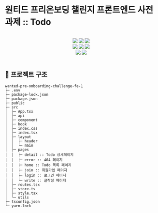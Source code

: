 # 원티드 프리온보딩 챌린지 프론트엔드 사전과제 :: Todo

<br>

<div align="center">
	<img src="https://img.shields.io/badge/React-61DAFB?style=flat&logo=React&logoColor=white" />
	<img src="https://img.shields.io/badge/TypeScript-3178C6?style=flat&logo=TypeScript&logoColor=white" />
	<img src="https://img.shields.io/badge/JavaScript-F7DF1E?style=flat&logo=JavaScript&logoColor=white" />
</div>

<div align="center">
  <img src="https://img.shields.io/badge/MUI-007FFF?style=flat&logo=MUI&logoColor=white" />
  <img src="https://img.shields.io/badge/Styled Components-DB7093?style=flat&logo=Styled-Components&logoColor=white" />
  <img src="https://img.shields.io/badge/CSS3-1572B6?style=flat&logo=CSS3&logoColor=white" />
</div>
<div align="center">
	<img src="https://img.shields.io/badge/ESLint-4B32C3?style=flat&logo=ESLint&logoColor=white" />
	<img src="https://img.shields.io/badge/Prettier-F7B93E?style=flat&logo=Prettier&logoColor=white" />
</div>

<br>

## 🌲 프로젝트 구조

```
wanted-pre-onboarding-challenge-fe-1
├─ .env
├─ package-lock.json
├─ package.json
├─ public
├─ src
│  ├─ App.tsx
│  ├─ api
│  ├─ component
│  ├─ hook
│  ├─ index.css
│  ├─ index.tsx
│  ├─ layout
│  │  ├─ header
│  │  └─ main
│  ├─ pages
│  │  ├─ detail :: Todo 상세페이지
│  │  ├─ error :: 404 페이지
│  │  ├─ home :: Todo 목록 페이지
│  │  ├─ join :: 회원가입 페이지
│  │  ├─ login :: 로그인 페이지
│  │  └─ write :: 글작성 페이지
│  ├─ routes.tsx
│  ├─ store.ts
│  ├─ style.tsx
│  └─ utils
├─ tsconfig.json
└─ yarn.lock

```
